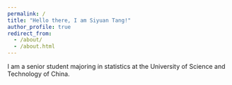 ```yaml
---
permalink: /
title: "Hello there, I am Siyuan Tang!"
author_profile: true
redirect_from: 
  - /about/
  - /about.html
---
```


I am a senior student majoring in statistics at the University of Science and Technology of China.
